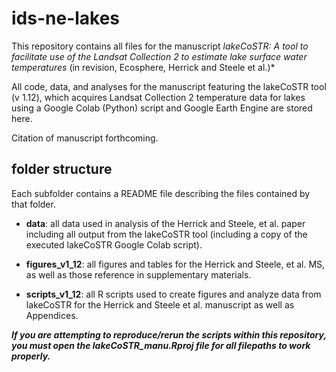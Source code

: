 # ids-ne-lakes

This repository contains all files for the manuscript *lakeCoSTR: A tool to facilitate use of the Landsat Collection 2 to estimate lake surface water temperatures* (in revision, Ecosphere, Herrick and Steele et al.)*

All code, data, and analyses for the manuscript featuring the lakeCoSTR tool (v 1.12), which acquires Landsat Collection 2 temperature data for lakes using a Google Colab (Python) script and Google Earth Engine are stored here.

Citation of manuscript forthcoming.


## folder structure

Each subfolder contains a README file describing the files contained by that folder.

* __data__: all data used in analysis of the Herrick and Steele, et al. paper including all output from the lakeCoSTR tool (including a copy of the executed lakeCoSTR Google Colab script).

* __figures_v1_12__: all figures and tables for the Herrick and Steele, et al. MS, as well as those reference in supplementary materials.

* __scripts_v1_12__: all R scripts used to create figures and analyze data from lakeCoSTR for the Herrick and Steele et al. manuscript as well as Appendices.

__*If you are attempting to reproduce/rerun the scripts within this repository, you must open the lakeCoSTR_manu.Rproj file for all filepaths to work properly.*__
